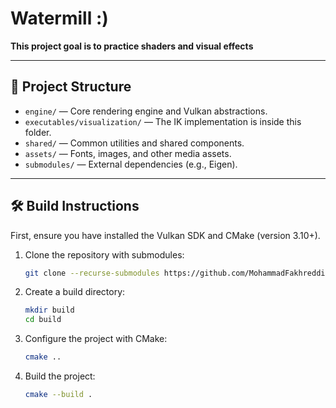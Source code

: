 # Watermill :)

**This project goal is to practice shaders and visual effects**
<!-- 
<img src="assets/IK_Gif.gif"  height=400> -->

---

## 📂 Project Structure

- `engine/` — Core rendering engine and Vulkan abstractions.
- `executables/visualization/` — The IK implementation is inside this folder.
- `shared/` — Common utilities and shared components.
- `assets/` — Fonts, images, and other media assets.
- `submodules/` — External dependencies (e.g., Eigen).

---

## 🛠️ Build Instructions

First, ensure you have installed the Vulkan SDK and CMake (version 3.10+).

1. Clone the repository with submodules:
   ```bash
   git clone --recurse-submodules https://github.com/MohammadFakhreddin/WebView.git

2. Create a build directory:
   ```bash
   mkdir build
   cd build
3. Configure the project with CMake:
   ```bash
   cmake ..
4. Build the project:
   ```bash
   cmake --build .